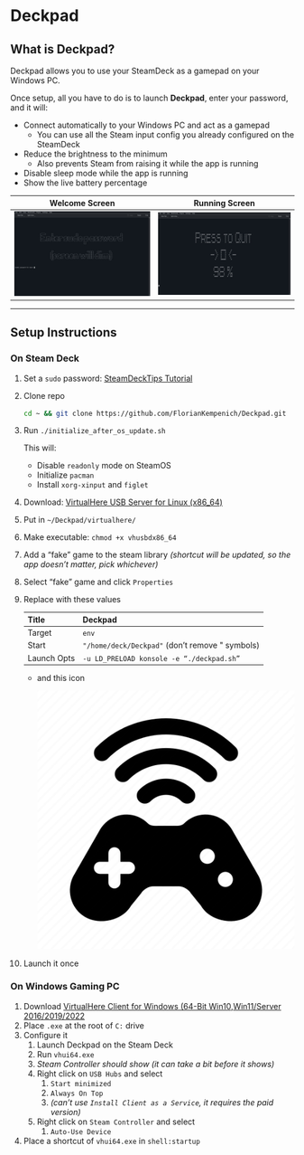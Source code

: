 # Deckpad
## What is Deckpad?

Deckpad allows you to use your SteamDeck as a gamepad on your Windows PC.

Once setup, all you have to do is to launch **Deckpad**, enter your password, and it will:

* Connect automatically to your Windows PC and act as a gamepad
   * You can use all the Steam input config you already configured on the SteamDeck
* Reduce the brightness to the minimum
   * Also prevents Steam from raising it while the app is running
* Disable sleep mode while the app is running
* Show the live battery percentage

Welcome Screen              |  Running Screen
:-------------------------:|:-------------------------:
![](https://github.com/FlorianKempenich/Deckpad/raw/main/doc/welcome_screen.jpg)  |  ![](https://github.com/FlorianKempenich/Deckpad/raw/main/doc/running_screen.jpg)


---
## Setup Instructions
### On Steam Deck

1. Set a `sudo` password: [SteamDeckTips Tutorial](https://steamdecktips.com/blog/how-to-set-a-password-for-your-steam-deck-user-in-desktop-mode)
2. Clone repo
    
    ```bash
    cd ~ && git clone https://github.com/FlorianKempenich/Deckpad.git
    ```
    
3. Run `./initialize_after_os_update.sh`
    
    This will:
    
    - Disable `readonly` mode on SteamOS
    - Initialize `pacman`
    - Install `xorg-xinput` and `figlet`
4. Download: [VirtualHere USB Server for Linux (x86_64)](https://www.virtualhere.com/sites/default/files/usbserver/vhusbdx86_64)      
5. Put in `~/Deckpad/virtualhere/`
6. Make executable: `chmod +x vhusbdx86_64`
7. Add a “fake” game to the steam library *(shortcut will be updated, so the app doesn’t matter, pick whichever)*
8. Select “fake” game and click `Properties`
9. Replace with these values
    
    
    | Title | Deckpad |
    | --- | --- |
    | Target | `env` |
    | Start | `"/home/deck/Deckpad"` (don’t remove " symbols) |
    | Launch Opts | `-u LD_PRELOAD konsole -e “./deckpad.sh”` |
    - and this icon
        
        ![controller_wireless_icon.png](https://github.com/FlorianKempenich/Deckpad/blob/main/icon.png)
        
    
10. Launch it once


### On Windows Gaming PC

1. Download [VirtualHere Client for Windows (64-Bit Win10,Win11/Server 2016/2019/2022](https://www.virtualhere.com/sites/default/files/usbclient/vhui64.exe)
2. Place `.exe` at the root of `C:` drive
3. Configure it
    1. Launch Deckpad on the Steam Deck
    2. Run `vhui64.exe`
    3. *Steam Controller should show (it can take a bit before it shows)*
    4. Right click on `USB Hubs` and select
        1. `Start minimized`
        2. `Always On Top`
        3. *(can’t use `Install Client as a Service`, it requires the paid version)*
    5. Right click on `Steam Controller` and select
        1. `Auto-Use Device`
4. Place a shortcut of `vhui64.exe` in `shell:startup`